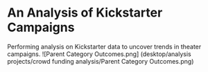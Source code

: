 # An Analysis of Kickstarter Campaigns
Performing analysis on Kickstarter data to uncover trends in theater campaigns.
![Parent Category Outcomes.png] (desktop/analysis projects/crowd funding analysis/Parent Category Outcomes.png)
